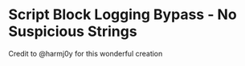 # Script Block Logging Bypass - No Suspicious Strings


Credit to @harmj0y for this wonderful creation
